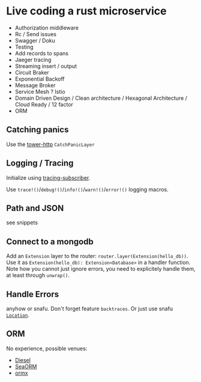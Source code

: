 # Live coding a rust microservice

* Authorization middleware
* Rc / Send issues
* Swagger / Doku
* Testing
* Add records to spans
* Jaeger tracing
* Streaming insert / output
* Circuit Braker
* Exponential Backoff
* Message Broker
* Service Mesh ? Istio
* Domain Driven Design / Clean architecture / Hexagonal Architecture / Cloud Ready / 12 factor
* ORM

## Catching panics

Use the [tower-http](https://crates.io/crates/tower-http) `CatchPanicLayer`

## Logging / Tracing

Initialize using [tracing-subscriber](https://docs.rs/tracing-subscriber/latest/tracing_subscriber/fmt/index.html).

Use `trace!()`/`debug!()`/`info!()`/`warn!()`/`error!()` logging macros.

## Path and JSON

see snippets

## Connect to a mongodb

Add an `Extension` layer to the router: `router.layer(Extension(hello_db))`. Use it as `Extension(hello_db): Extension<Database>`
in a handler function. Note how you cannot just ignore errors, you need to explicitely handle them, at least through `unwrap()`.

## Handle Errors

anyhow or snafu. Don't forget feature `backtraces`. Or just use snafu
[`Location`](https://docs.rs/snafu/latest/snafu/struct.Location.html).

## ORM

No experience, possible venues:

* [Diesel](https://crates.io/crates/diesel)
* [SeaORM](https://github.com/SeaQL/sea-orm)
* [ormx](https://crates.io/crates/ormx)
